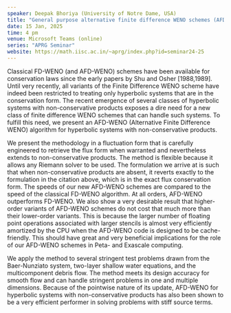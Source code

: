 ```yaml
---
speaker: Deepak Bhoriya (University of Notre Dame, USA)
title: "General purpose alternative finite difference WENO schemes (AFD-WENO) for hyperbolic conservative systems and systems with non-conservative products (with PCP and Div-preserving)"
date: 15 Jan, 2025
time: 4 pm
venue: Microsoft Teams (online)
series: "APRG Seminar"
website: https://math.iisc.ac.in/~aprg/index.php?id=seminar24-25
---
```


Classical FD-WENO (and AFD-WENO) schemes have been available for conservation laws since the early papers by Shu and Osher [1988,1989]. Until very recently, all
variants of the Finite Difference WENO scheme have indeed been restricted to treating only hyperbolic systems that are in the conservation form. The recent
emergence of several classes of hyperbolic systems with non-conservative products exposes a dire need for a new class of finite difference WENO schemes that can
handle such systems. To fulfill this need, we present an AFD-WENO (Alternative Finite Difference WENO) algorithm for hyperbolic systems with non-conservative products.

We present the methodology in a fluctuation form that is carefully engineered to retrieve the flux form when warranted and nevertheless extends to non-conservative
products. The method is flexible because it allows any Riemann solver to be used. The formulation we arrive at is such that when non-conservative products are absent,
it reverts exactly to the formulation in the citation above, which is in the exact flux conservation form. The speeds of our new AFD-WENO schemes are compared to the
speed of the classical FD-WENO algorithm. At all orders, AFD-WENO outperforms FD-WENO. We also show a very desirable result that higher-order variants of AFD-WENO
schemes do not cost that much more than their lower-order variants. This is because the larger number of floating point operations associated with larger stencils
is almost very efficiently amortized by the CPU when the AFD-WENO code is designed to be cache-friendly. This should have great and very beneficial implications for
the role of our AFD-WENO schemes in Peta- and Exascale computing.

We apply the method to several stringent test problems drawn from the Baer-Nunziato system, two-layer shallow water equations, and the multicomponent debris flow.
The method meets its design accuracy for smooth flow and can handle stringent problems in one and multiple dimensions. Because of the pointwise nature of its update,
AFD-WENO for hyperbolic systems with non-conservative products has also been shown to be a very efficient performer in solving problems with stiff source terms.
